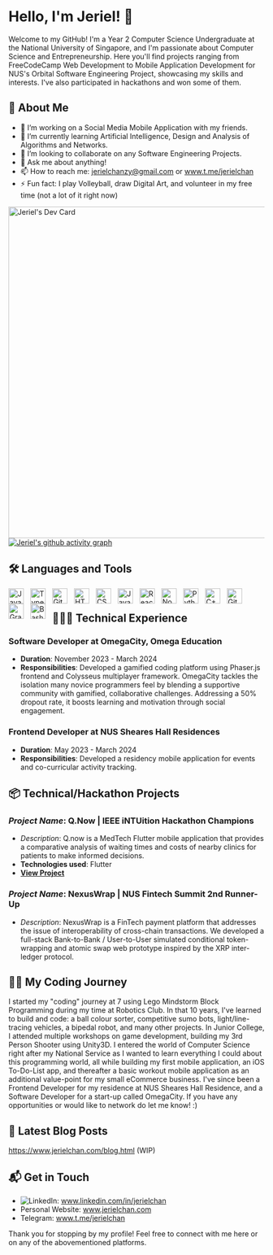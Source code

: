 # Hello, I'm Jeriel! 👋

Welcome to my GitHub! I'm a Year 2 Computer Science Undergraduate at the National University of Singapore, and I'm passionate about Computer Science and Entrepreneurship. Here you'll find projects ranging from FreeCodeCamp Web Development to Mobile Application Development for NUS's Orbital Software Engineering Project, showcasing my skills and interests. I've also participated in hackathons and won some of them.

## 🚀 About Me
- 🔭 I’m working on a Social Media Mobile Application with my friends.
- 🌱 I’m currently learning Artificial Intelligence, Design and Analysis of Algorithms and Networks.
- 👯 I’m looking to collaborate on any Software Engineering Projects.
- 💬 Ask me about anything!
- 📫 How to reach me: jerielchanzy@gmail.com or www.t.me/jerielchan
- ⚡ Fun fact: I play Volleyball, draw Digital Art, and volunteer in my free time (not a lot of it right now)

<a href="https://app.daily.dev/jerielchan"><img src="https://api.daily.dev/devcards/v2/cLt0Wwl12vOVGzeHtfWlX.png?r=qxe&type=wide" width="652" alt="Jeriel's Dev Card"/></a>
[![Jeriel's github activity graph](https://github-readme-activity-graph.vercel.app/graph?username=Nimastic)](https://github.com/Nimastic/github-readme-activity-graph)



## 🛠 Languages and Tools

<img align="left" alt="Java" width="30px" style="padding-right:10px;" src="https://cdn.jsdelivr.net/gh/devicons/devicon/icons/java/java-original.svg"/>
<img align="left" alt="TypeScript" width="30px" style="padding-right:10px;" src="https://cdn.jsdelivr.net/gh/devicons/devicon/icons/typescript/typescript-plain.svg" />
<img align="left" alt="Git" width="30px" style="padding-right:10px;" src="https://cdn.jsdelivr.net/gh/devicons/devicon/icons/git/git-original.svg" />
<img align="left" alt="HTML" width="30px" style="padding-right:10px;" src="https://cdn.jsdelivr.net/gh/devicons/devicon/icons/html5/html5-plain.svg" />
<img align="left" alt="CSS" width="30px" style="padding-right:10px;" src="https://cdn.jsdelivr.net/gh/devicons/devicon/icons/css3/css3-plain.svg" />
<img align="left" alt="JavaScript" width="30px" style="padding-right:10px;" src="https://cdn.jsdelivr.net/gh/devicons/devicon/icons/javascript/javascript-plain.svg" />
<img align="left" alt="React" width="30px" style="padding-right:10px;" src="https://cdn.jsdelivr.net/gh/devicons/devicon/icons/react/react-original.svg" />
<img align="left" alt="NodeJS" width="30px" style="padding-right:10px;" src="https://cdn.jsdelivr.net/gh/devicons/devicon/icons/nodejs/nodejs-original.svg" />
<img align="left" alt="Python" width="30px" style="padding-right:10px;" src="https://cdn.jsdelivr.net/gh/devicons/devicon/icons/python/python-plain.svg" />
<img align="left" alt="C++" width="30px" style="padding-right:10px;" src="https://cdn.jsdelivr.net/gh/devicons/devicon/icons/cplusplus/cplusplus-line.svg" />
<img align="left" alt="GitHub" width="30px" style="padding-right:10px;" src="https://cdn.jsdelivr.net/gh/devicons/devicon/icons/github/github-original.svg" />
<img align="left" alt="Gradle" width="30px" style="padding-right:10px;" src="https://cdn.jsdelivr.net/gh/devicons/devicon/icons/gradle/gradle-original.svg" />
<img align="left" alt="Bash" width="30px" style="padding-right:10px;" src="https://cdn.jsdelivr.net/gh/devicons/devicon/icons/bash/bash-original.svg" />
<br />

## 👨🏻‍💻 Technical Experience

### **Software Developer** at OmegaCity, Omega Education
- **Duration**: November 2023 - March 2024
- **Responsibilities**: Developed a gamified coding platform using Phaser.js frontend and Colysseus multiplayer framework. OmegaCity tackles the isolation many novice programmers feel by blending a supportive community with gamified, collaborative challenges. Addressing a 50% dropout rate, it boosts learning and motivation through social engagement.

### **Frontend Developer** at NUS Sheares Hall Residences
- **Duration**: May 2023 - March 2024
- **Responsibilities**: Developed a residency mobile application for events and co-curricular activity tracking.

## 📦 Technical/Hackathon Projects
### *Project Name*: Q.Now | IEEE iNTUition Hackathon Champions
- *Description*: Q.now is a MedTech Flutter mobile application that provides a comparative analysis of waiting times and costs of nearby clinics for patients to make informed decisions.
- **Technologies used**: Flutter
- **[View Project](#https://devpost.com/software/asdf-5nl32r)**

### *Project Name*: NexusWrap | NUS Fintech Summit 2nd Runner-Up
- *Description*: NexusWrap is a FinTech payment platform that addresses the issue of interoperability of cross-chain transactions. We developed a full-stack Bank-to-Bank / User-to-User simulated conditional token-wrapping and atomic swap web prototype inspired by the XRP inter-ledger protocol.

## 👨‍💻 My Coding Journey 
   I started my "coding" journey at 7 using Lego Mindstorm Block Programming during my time at Robotics Club. In that 10 years, I've learned to build and code: a ball colour sorter, competitive sumo bots, light/line-tracing vehicles, a bipedal robot, and many other projects. In Junior College, I attended multiple workshops on game development, building my 3rd Person Shooter using Unity3D. I entered the world of Computer Science right after my National Service as I wanted to learn everything I could about this programming world, all while building my first mobile application, an iOS To-Do-List app, and thereafter a basic workout mobile application as an additional value-point for my small eCommerce business. I've since been a Frontend Developer for my residence at NUS Sheares Hall Residence, and a Software Developer for a start-up called OmegaCity. If you have any opportunities or would like to network do let me know! :)
 

## 📜 Latest Blog Posts
https://www.jerielchan.com/blog.html (WIP)

## 📬 Get in Touch
- ![LinkedIn](https://img.shields.io/badge/LinkedIn-0077B5?style=for-the-badge&logo=linkedin&logoColor=white):  www.linkedin.com/in/jerielchan
- Personal Website: www.jerielchan.com
- Telegram: www.t.me/jerielchan

Thank you for stopping by my profile! Feel free to connect with me here or on any of the abovementioned platforms.
